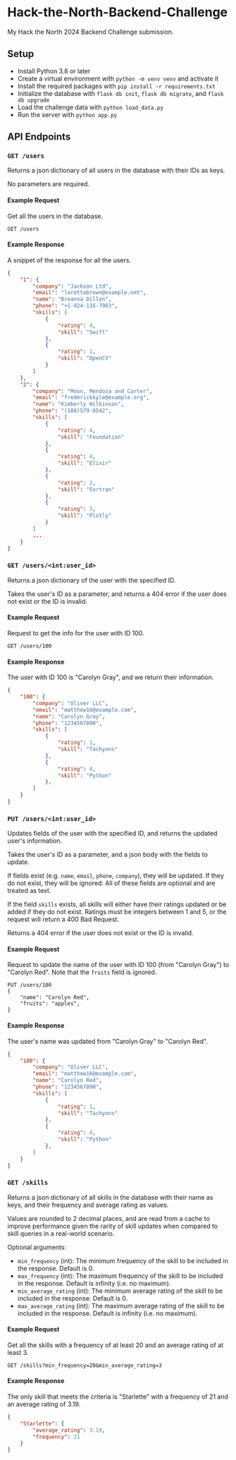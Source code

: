 # Hack-the-North-Backend-Challenge
My Hack the North 2024 Backend Challenge submission.

## Setup

- Install Python 3.8 or later
- Create a virtual environment with `python -m venv venv` and activate it
- Install the required packages with `pip install -r requirements.txt`
- Initialize the database with `flask db init`, `flask db migrate`, and `flask db upgrade`
- Load the challenge data with `python load_data.py`
- Run the server with `python app.py`

## API Endpoints

### `GET /users`

Returns a json dictionary of all users in the database with their IDs as keys.

No parameters are required.

#### Example Request

Get all the users in the database.

```
GET /users
```

#### Example Response

A snippet of the response for all the users.

```json
{
    "1": {
        "company": "Jackson Ltd",
        "email": "lorettabrown@example.net",
        "name": "Breanna Dillon",
        "phone": "+1-924-116-7963",
        "skills": [
            {
                "rating": 4,
                "skill": "Swift"
            },
            {
                "rating": 1,
                "skill": "OpenCV"
            }
        ]
    },
    "2": {
        "company": "Moon, Mendoza and Carter",
        "email": "frederickkyle@example.org",
        "name": "Kimberly Wilkinson",
        "phone": "(186)579-0542",
        "skills": [
            {
                "rating": 4,
                "skill": "Foundation"
            },
            {
                "rating": 4,
                "skill": "Elixir"
            },
            {
                "rating": 2,
                "skill": "Fortran"
            },
            {
                "rating": 3,
                "skill": "Plotly"
            }
        ]
        ...
    }
}
```

### `GET /users/<int:user_id>`

Returns a json dictionary of the user with the specified ID.

Takes the user's ID as a parameter, and returns a 404 error if the user does not exist or the ID is invalid.

#### Example Request

Request to get the info for the user with ID 100.

```
GET /users/100
```

#### Example Response

The user with ID 100 is "Carolyn Gray", and we return their information.

```json
{
    "100": {
        "company": "Oliver LLC",
        "email": "matthew16@example.com",
        "name": "Carolyn Gray",
        "phone": "1234567890",
        "skills": [
            {
                "rating": 1,
                "skill": "Tachyons"
            },
            {
                "rating": 4,
                "skill": "Python"
            },
        ]
    }
}
```

### `PUT /users/<int:user_id>`

Updates fields of the user with the specified ID, and returns the updated user's information.

Takes the user's ID as a parameter, and a json body with the fields to update.

If fields exist (e.g. `name`, `email`, `phone`, `company`), they will be updated. If they do not exist, they will be ignored. All of these fields are optional and are treated as text.

If the field `skills` exists, all skills will either have their ratings updated or be added if they do not exist. Ratings must be integers between 1 and 5, or the request will return a 400 Bad Request.

Returns a 404 error if the user does not exist or the ID is invalid.

#### Example Request

Request to update the name of the user with ID 100 (from "Carolyn Gray") to "Carolyn Red". Note that the `fruits` field is ignored.

```
PUT /users/100
{
    "name": "Carolyn Red",
    "fruits": "apples",
}
```

#### Example Response

The user's name was updated from "Carolyn Gray" to "Carolyn Red".

```json
{
    "100": {
        "company": "Oliver LLC",
        "email": "matthew16@example.com",
        "name": "Carolyn Red",
        "phone": "1234567890",
        "skills": [
            {
                "rating": 1,
                "skill": "Tachyons"
            },
            {
                "rating": 4,
                "skill": "Python"
            },
        ]
    }
}
```

### `GET /skills`

Returns a json dictionary of all skills in the database with their name as keys, and their frequency and average rating as values.

Values are rounded to 2 decimal places, and are read from a cache to improve performance given the rarity of skill updates when compared to skill queries in a real-world scenario.

Optional arguments:

- `min_frequency` (int): The minimum frequency of the skill to be included in the response. Default is 0.
- `max_frequency` (int): The maximum frequency of the skill to be included in the response. Default is infinity (i.e. no maximum).
- `min_average_rating` (int): The minimum average rating of the skill to be included in the response. Default is 0.
- `max_average_rating` (int): The maximum average rating of the skill to be included in the response. Default is infinity (i.e. no maximum).

#### Example Request

Get all the skills with a frequency of at least 20 and an average rating of at least 3.

```
GET /skills?min_frequency=20&min_average_rating=3
```

#### Example Response

The only skill that meets the criteria is "Starlette" with a frequency of 21 and an average rating of 3.19.

```json
{
    "Starlette": {
        "average_rating": 3.19,
        "frequency": 21
    }
}
```


